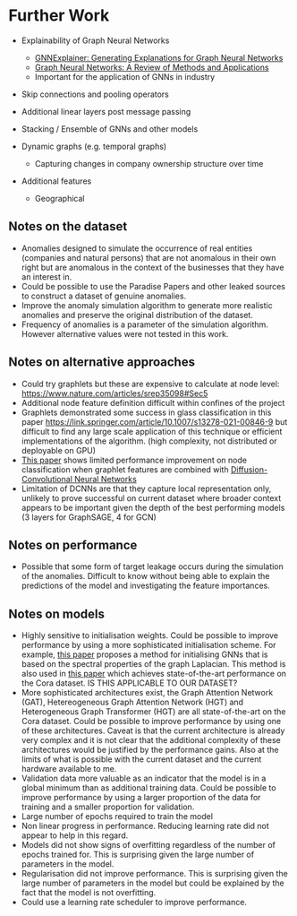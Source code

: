 # Further Work

- Explainability of Graph Neural Networks
  - [GNNExplainer: Generating Explanations for Graph Neural Networks](https://arxiv.org/abs/1903.03894)
  - [Graph Neural Networks: A Review of Methods and Applications](https://arxiv.org/abs/1812.08434)
  - Important for the application of GNNs in industry
- Skip connections and pooling operators
- Additional linear layers post message passing
- Stacking / Ensemble of GNNs and other models
- Dynamic graphs (e.g. temporal graphs)
  - Capturing changes in company ownership structure over time

- Additional features
  - Geographical

## Notes on the dataset

- Anomalies designed to simulate the occurrence of real entities (companies and natural persons) that are not anomalous in their own right but are anomalous in the context of the businesses that they have an interest in.
- Could be possible to use the Paradise Papers and other leaked sources to construct a dataset of genuine anomalies.
- Improve the anomaly simulation algorithm to generate more realistic anomalies and preserve the original distribution of the dataset.
- Frequency of anomalies is a parameter of the simulation algorithm. However alternative values were not tested in this work.

## Notes on alternative approaches

- Could try graphlets but these are expensive to calculate at node level: <https://www.nature.com/articles/srep35098#Sec5>
- Additional node feature definition difficult within confines of the project
- Graphlets demonstrated some success in glass classification in this paper <https://link.springer.com/article/10.1007/s13278-021-00846-9> but difficult to find any large scale application of this technique or efficient implementations of the algorithm. (high complexity, not distributed or deployable on GPU)
- [This paper](https://arxiv.org/abs/1812.05473) shows limited performance improvement on node classification when graphlet features are combined with [Diffusion-Convolutional Neural Networks](https://papers.nips.cc/paper/2016/hash/390e982518a50e280d8e2b535462ec1f-Abstract.html)
- Limitation of DCNNs are that they capture local representation only, unlikely to prove successful on current dataset where broader context appears to be important given the depth of the best performing models (3 layers for GraphSAGE, 4 for GCN)

## Notes on performance

- Possible that some form of target leakage occurs during the simulation of the anomalies. Difficult to know without being able to explain the predictions of the model and investigating the feature importances.

## Notes on models

- Highly sensitive to initialisation weights. Could be possible to improve performance by using a more sophisticated initialisation scheme. For example, [this paper](https://arxiv.org/abs/1905.12265) proposes a method for initialising GNNs that is based on the spectral properties of the graph Laplacian. This method is also used in [this paper](https://arxiv.org/abs/2003.00982) which achieves state-of-the-art performance on the Cora dataset. IS THIS APPLICABLE TO OUR DATASET?
- More sophisticated architectures exist, the Graph Attention Network (GAT), Hetereogeneous Graph Attention Network (HGT) and Heterogeneous Graph Transformer (HGT) are all state-of-the-art on the Cora dataset. Could be possible to improve performance by using one of these architectures. Caveat
is that the current architecture is already very complex and it is not clear that the additional complexity of these architectures would be justified by the performance gains. Also at the limits of what is possible with the current dataset and the current hardware available to me.
- Validation data more valuable as an indicator that the model is in a global minimum than as additional training data. Could be possible to improve performance by using a larger proportion of the data for training and a smaller proportion for validation.
- Large number of epochs required to train the model
- Non linear progress in performance. Reducing learning rate did not appear to help in this regard.
- Models did not show signs of overfitting regardless of the number of epochs trained for. This is surprising given the large number of parameters in the model.
- Regularisation did not improve performance. This is surprising given the large number of parameters in the model but could be explained by the fact that the model is not overfitting.
- Could use a learning rate scheduler to improve performance.
